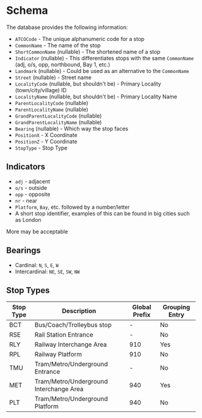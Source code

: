 # Schema

The database provides the following information:

- `ATCOCode` - The unique alphanumeric code for a stop
- `CommonName` - The name of the stop
- `ShortCommonName` (nullable) - The shortened name of a stop
- `Indicator` (nullable) - This differentiates stops with the same `CommonName` (adj, o/s, opp, northbound, Bay 1, etc.)
- `Landmark` (nullable) - Could be used as an alternative to the `CommonName`
- `Street` (nullable) - Street name
- `LocalityCode` (nullable, but shouldn't be) - Primary Locality (town/city/village) ID
- `LocalityName` (nullable, but shouldn't be) - Primary Locality Name
- `ParentLocalityCode` (nullable)
- `ParentLocalityName` (nullable)
- `GrandParentLocalityCode` (nullable)
- `GrandParentLocalityName` (nullable)
- `Bearing` (nullable) - Which way the stop faces
- `PositionX` - X Coordinate
- `PositionZ` - Y Coordinate
- `StopType` - Stop Type

## Indicators

- `adj` - adjacent
- `o/s` - outside
- `opp` - opposite
- `nr` - near
- `Platform`, `Bay`, etc. followed by a number/letter
- A short stop identifier, examples of this can be found in big cities such as London

More may be acceptable

## Bearings

- Cardinal: `N`, `S`, `E`, `W`
- Intercardinal: `NE`, `SE`, `SW`, `NW`

## Stop Types

| Stop Type | Description                             | Global Prefix | Grouping Entry |
| --------- | --------------------------------------- | ------------- | -------------- |
| BCT       | Bus/Coach/Trolleybus stop               | -             | No             |
| RSE       | Rail Station Entrance                   | -             | No             |
| RLY       | Railway Interchange Area                | 910           | Yes            |
| RPL       | Railway Platform                        | 910           | No             |
| TMU       | Tram/Metro/Underground Entrance         | -             | No             |
| MET       | Tram/Metro/Underground Interchange Area | 940           | Yes            |
| PLT       | Tram/Metro/Underground Platform         | 940           | No             |
